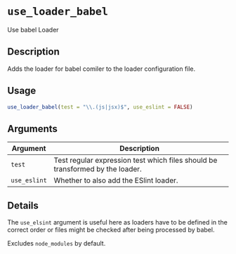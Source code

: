 # `use_loader_babel`

Use babel Loader


## Description

Adds the loader for babel comiler to the loader configuration file.


## Usage

```r
use_loader_babel(test = "\\.(js|jsx)$", use_eslint = FALSE)
```


## Arguments

Argument      |Description
------------- |----------------
`test`     |     Test regular expression test which files should be transformed by the loader.
`use_eslint`     |     Whether to also add the ESlint loader.


## Details

The `use_elsint` argument is useful here as loaders have
 to be defined in the correct order or files might be checked after
 being processed by babel.
 
 Excludes `node_modules` by default.


